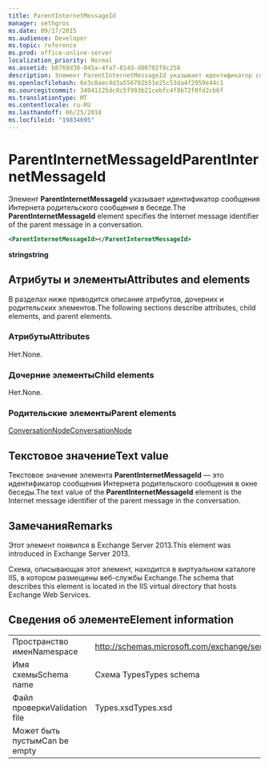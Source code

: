 ```yaml
---
title: ParentInternetMessageId
manager: sethgros
ms.date: 09/17/2015
ms.audience: Developer
ms.topic: reference
ms.prod: office-online-server
localization_priority: Normal
ms.assetid: b8769d30-045a-4fa7-814d-d00702f0c258
description: Элемент ParentInternetMessageId указывает идентификатор сообщения Интернета родительского сообщения в беседе.
ms.openlocfilehash: 6e3c8aec4d3a556782b51e25c53da4f2959e44c1
ms.sourcegitcommit: 34041125dc8c5f993b21cebfc4f8b72f0fd2cb6f
ms.translationtype: MT
ms.contentlocale: ru-RU
ms.lasthandoff: 06/25/2018
ms.locfileid: "19834695"
---
```

# <a name="parentinternetmessageid"></a><span data-ttu-id="2ef94-103">ParentInternetMessageId</span><span class="sxs-lookup"><span data-stu-id="2ef94-103">ParentInternetMessageId</span></span>

<span data-ttu-id="2ef94-104">Элемент **ParentInternetMessageId** указывает идентификатор сообщения Интернета родительского сообщения в беседе.</span><span class="sxs-lookup"><span data-stu-id="2ef94-104">The **ParentInternetMessageId** element specifies the Internet message identifier of the parent message in a conversation.</span></span> 
  
```XML
<ParentInternetMessageId></ParentInternetMessageId>
```

<span data-ttu-id="2ef94-105">**string**</span><span class="sxs-lookup"><span data-stu-id="2ef94-105">**string**</span></span>

## <a name="attributes-and-elements"></a><span data-ttu-id="2ef94-106">Атрибуты и элементы</span><span class="sxs-lookup"><span data-stu-id="2ef94-106">Attributes and elements</span></span>

<span data-ttu-id="2ef94-107">В разделах ниже приводится описание атрибутов, дочерних и родительских элементов.</span><span class="sxs-lookup"><span data-stu-id="2ef94-107">The following sections describe attributes, child elements, and parent elements.</span></span>
  
### <a name="attributes"></a><span data-ttu-id="2ef94-108">Атрибуты</span><span class="sxs-lookup"><span data-stu-id="2ef94-108">Attributes</span></span>

<span data-ttu-id="2ef94-109">Нет.</span><span class="sxs-lookup"><span data-stu-id="2ef94-109">None.</span></span>
  
### <a name="child-elements"></a><span data-ttu-id="2ef94-110">Дочерние элементы</span><span class="sxs-lookup"><span data-stu-id="2ef94-110">Child elements</span></span>

<span data-ttu-id="2ef94-111">Нет.</span><span class="sxs-lookup"><span data-stu-id="2ef94-111">None.</span></span>
  
### <a name="parent-elements"></a><span data-ttu-id="2ef94-112">Родительские элементы</span><span class="sxs-lookup"><span data-stu-id="2ef94-112">Parent elements</span></span>

[<span data-ttu-id="2ef94-113">ConversationNode</span><span class="sxs-lookup"><span data-stu-id="2ef94-113">ConversationNode</span></span>](conversationnode.md)
  
## <a name="text-value"></a><span data-ttu-id="2ef94-114">Текстовое значение</span><span class="sxs-lookup"><span data-stu-id="2ef94-114">Text value</span></span>

<span data-ttu-id="2ef94-115">Текстовое значение элемента **ParentInternetMessageId** — это идентификатор сообщения Интернета родительского сообщения в окне беседы.</span><span class="sxs-lookup"><span data-stu-id="2ef94-115">The text value of the **ParentInternetMessageId** element is the Internet message identifier of the parent message in the conversation.</span></span> 
  
## <a name="remarks"></a><span data-ttu-id="2ef94-116">Замечания</span><span class="sxs-lookup"><span data-stu-id="2ef94-116">Remarks</span></span>

<span data-ttu-id="2ef94-117">Этот элемент появился в Exchange Server 2013.</span><span class="sxs-lookup"><span data-stu-id="2ef94-117">This element was introduced in Exchange Server 2013.</span></span>
  
<span data-ttu-id="2ef94-118">Схема, описывающая этот элемент, находится в виртуальном каталоге IIS, в котором размещены веб-службы Exchange.</span><span class="sxs-lookup"><span data-stu-id="2ef94-118">The schema that describes this element is located in the IIS virtual directory that hosts Exchange Web Services.</span></span>
  
## <a name="element-information"></a><span data-ttu-id="2ef94-119">Сведения об элементе</span><span class="sxs-lookup"><span data-stu-id="2ef94-119">Element information</span></span>

|||
|:-----|:-----|
|<span data-ttu-id="2ef94-120">Пространство имен</span><span class="sxs-lookup"><span data-stu-id="2ef94-120">Namespace</span></span>  <br/> |http://schemas.microsoft.com/exchange/services/2006/types  <br/> |
|<span data-ttu-id="2ef94-121">Имя схемы</span><span class="sxs-lookup"><span data-stu-id="2ef94-121">Schema name</span></span>  <br/> |<span data-ttu-id="2ef94-122">Схема Types</span><span class="sxs-lookup"><span data-stu-id="2ef94-122">Types schema</span></span>  <br/> |
|<span data-ttu-id="2ef94-123">Файл проверки</span><span class="sxs-lookup"><span data-stu-id="2ef94-123">Validation file</span></span>  <br/> |<span data-ttu-id="2ef94-124">Types.xsd</span><span class="sxs-lookup"><span data-stu-id="2ef94-124">Types.xsd</span></span>  <br/> |
|<span data-ttu-id="2ef94-125">Может быть пустым</span><span class="sxs-lookup"><span data-stu-id="2ef94-125">Can be empty</span></span>  <br/> ||
   

